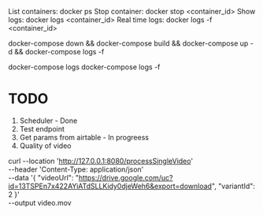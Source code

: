List containers: docker ps
Stop container: docker stop <container_id>
Show logs: docker logs <container_id>
Real time logs: docker logs -f <container_id>

docker-compose down && docker-compose build && docker-compose up -d && docker-compose logs -f

docker-compose logs
docker-compose logs -f


# TODO
1. Scheduler - Done
2. Test endpoint
3. Get params from airtable - In progreess
4. Quality of video


curl --location 'http://127.0.0.1:8080/processSingleVideo' \
--header 'Content-Type: application/json' \
--data '{
    "videoUrl": "https://drive.google.com/uc?id=13TSPEn7x422AYiATdSLLKidy0djeWeh6&export=download",
    "variantId": 2
}' \
--output video.mov
